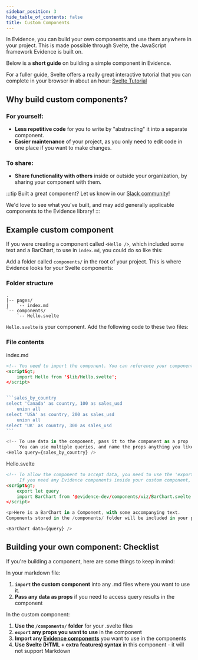```yaml
---
sidebar_position: 3
hide_table_of_contents: false
title: Custom Components
---
```


In Evidence, you can build your own components and use them anywhere in your project. This is made possible through Svelte, the JavaScript framework Evidence is built on. 

Below is a **short guide** on building a simple component in Evidence. 

For a fuller guide, Svelte offers a really great interactive tutorial that you can complete in your browser in about an hour: [Svelte Tutorial](https://svelte.dev/tutorial/basics)

## Why build custom components?
### For yourself:
- **Less repetitive code** for you to write by "abstracting" it into a separate component.
- **Easier maintenance** of your project, as you only need to edit code in one place if you want to make changes.

### To share:
- **Share functionality with others** inside or outside your organization, by sharing your component with them.

:::tip Built a great component?
Let us know in our [Slack community](https://join.slack.com/t/evidencedev/shared_invite/zt-uda6wp6a-hP6Qyz0LUOddwpXW5qG03Q)! 

We'd love to see what you've built, and may add generally applicable components to the Evidence library!
:::



## Example custom component

If you were creating a component called `<Hello />`, which included some text and a BarChart, to use in `index.md`, you could do so like this:

Add a folder called `components/` in the root of your project. This is where Evidence looks for your Svelte components:



### Folder structure
```shell
.
|-- pages/
|   `-- index.md
`-- components/
    `-- Hello.svelte
```

`Hello.svelte` is your component. Add the following code to these two files:


### File contents

index.md
````html title="index.md"
<!-- You need to import the component. You can reference your components folder as '$lib' -->
<script&gt;
    import Hello from '$lib/Hello.svelte';
</script>


```sales_by_country
select 'Canada' as country, 100 as sales_usd
    union all
select 'USA' as country, 200 as sales_usd
    union all
select 'UK' as country, 300 as sales_usd
```

<!-- To use data in the component, pass it to the component as a prop
     You can use multiple queries, and name the props anything you like -->
<Hello query={sales_by_country} />
````

Hello.svelte
```html title="Hello.svelte"
<!-- To allow the component to accept data, you need to use the 'export let' syntax
     If you need any Evidence components inside your custom component, you must import them explicitly -->
<script&gt;
    export let query
    import BarChart from '@evidence-dev/components/viz/BarChart.svelte'
</script>

<p>Here is a BarChart in a Component, with some accompanying text. 
Components stored in the /components/ folder will be included in your project.</p>

<BarChart data={query} />
```


## Building your own component: Checklist

If you're building a component, here are some things to keep in mind:

In your markdown file:
1. **`import` the custom component** into any .md files where you want to use it.
1. **Pass any data as props** if you need to access query results in the component

In the custom component:
1. **Use the `/components/` folder** for your .svelte files
1. **`export` any props you want to use** in the component
1. **Import any [Evidence components](https://github.com/evidence-dev/evidence/tree/main/sites/example-project/src/components)** you want to use in the components
1. **Use Svelte (HTML + extra features) syntax** in this component - it will not support Markdown
